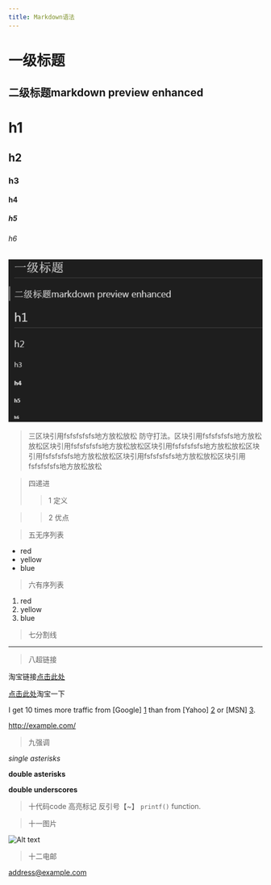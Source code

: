 ```yaml
---
title: Markdown语法
---
```



一级标题
======================
二级标题markdown preview enhanced
---------------------


# h1 
## h2
### h3
#### h4
##### h5
###### h6

![标题](https://raw.githubusercontent.com/Jaki0615/PIC/master/1.png)

>三区块引用fsfsfsfsfs地方放松放松 防守打法。区块引用fsfsfsfsfs地方放松放松区块引用fsfsfsfsfs地方放松放松区块引用fsfsfsfsfs地方放松放松区块引用fsfsfsfsfs地方放松放松区块引用fsfsfsfsfs地方放松放松区块引用fsfsfsfsfs地方放松放松


>四递进
>>1 定义

>>2 优点

>五无序列表
* red
* yellow
* blue

>六有序列表
1. red
2. yellow
3. blue

>七分割线
***
>八超链接

淘宝链接[点击此处](http://taobao.com/ "taobao")

[点击此处](http://taobao.com)淘宝一下

I get 10 times more traffic from [Google] [1] than from
[Yahoo] [2] or [MSN] [3].

  [1]: http://google.com/        "Google"
  [2]: http://search.yahoo.com/  "Yahoo Search"
  [3]: http://search.msn.com/    "MSN Search"

  <http://example.com/>


>九强调

*single asterisks*

**double asterisks**

__double underscores__

>十代码code 高亮标记
反引号【~】 `printf()` function.

>十一图片

![Alt text](/path/to/img.jpg)


>十二电邮

<address@example.com>

